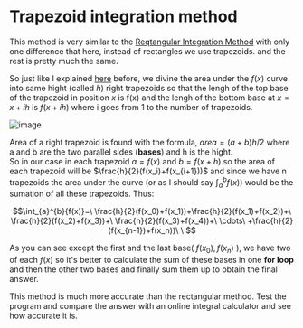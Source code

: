 # Trapezoid integration method

This method is very similar to the [Reqtangular Integration Method](https://github.com/Karen-Najafzadeh/Numerical-Calculations/tree/main/Integration%20methods/Reqtangular%20method) with only one difference that here, instead of rectangles we use trapezoids.
and the rest is pretty much the same.

So just like I explained [here](https://github.com/Karen-Najafzadeh/Numerical-Calculations/tree/main/Integration%20methods/Reqtangular%20method) before, we divine the area under the $f(x)$ curve into same hight (called $h$) right trapezoids so that the lengh of the top base of the trapezoid in position $x$ is f(x) and the lengh of the bottom base at $x = x+ih$ is $f(x+ih)$ where i goes from 1 to the number of trapezoids.

![image](https://github.com/Karen-Najafzadeh/Numerical-Calculations/assets/106056574/1054fd68-93e1-4f30-acfb-691eea381e02)


Area of a right trapezoid is found with the formula, $area =(a+b)h/2$ where a and b are the two parallel sides (**bases**) and h is the hight.
<br /> So in our case in each trapezoid $a = f(x)$ and $b = f(x+h)$ so the area of each trapezoid will be $\frac{h}{2}(f(x_i)+f(x_{i+1}))$ and since we have n trapezoids the area under the curve (or as I should say $\int_{a}^{b}{f(x)}$) would be the sumation of all these trapezoids. Thus:

$$\int_{a}^{b}{f(x)}=\ \frac{h}{2}(f(x_0)+f(x_1))+\frac{h}{2}(f(x_1)+f(x_2))+\ \frac{h}{2}(f(x_2)+f(x_3))+\ \frac{h}{2}(f(x_3)+f(x_4))+\ \cdots\ +\frac{h}{2}(f(x_{n-1})+f(x_n))\ \ $$

As you can see except the first and the last base( $f(x_0) , f(x_n)$ ), we have two of each $f(x)$ so it's better to calculate the sum of these bases in one **for loop** and then the other two bases and finally sum them up to obtain the final answer.

This method is much more accurate than the rectangular method. Test the program and compare the answer with an online integral calculator and see how accurate it is.
